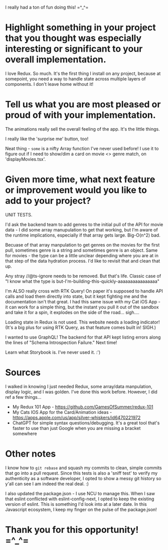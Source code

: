 I really had a ton of fun doing this! =^\_^=

# Highlight something in your project that you thought was especially interesting or significant to your overall implementation.

I love Redux. So much. It's the first thing I install on any project, because at somepoint, you need a way to handle state across multiple layers of components. I don't leave home without it!

# Tell us what you are most pleased or proud of with your implementation.

The animations really sell the overall feeling of the app. It's the little things.

I really like the 'surprise me' button, too!

Neat thing - `some` is a nifty Array function I've never used before! I use it to figure out if I need to show/dim a card on movie <> genre match, on 'displayMovies.tsx'.

# Given more time, what next feature or improvement would you like to add to your project?

UNIT TESTS.

I'd ask the backend team to add genres to the initial pull of the API for movie data - I did some array manupulation to get that working, but I'm aware of the runtime implications, especially if that array gets large. Big-O(n^2) bad.

Becuase of that array manpulation to get genres on the movies for the first pull, sometimes genre is a string and sometimes genre is an object. Same for movies - the type can be a little unclear depending where you are at in that step of the data hydration process. I'd like to revisit that and clean that up.

Any stray //@ts-ignore needs to be removed. But that's life. Classic case of "I know what the type is but-I'm-building-this-quickly-aaaaaaaaaaaaaaaa"

I'm ALSO really cross with RTK Query! On paper it's supposed to handle API calls and load them directly into state, but it kept fighting me and the documentation isn't that great. I had this same issue with my Cat iOS App - it can work for a simple thing, but the instant you pull it out of the sandbox and take it for a spin, it explodes on the side of the road... sigh....

Loading state in Redux is not used. This website needs a loading indicator! (It's a big plus for using RTK Query, as that feature comes built in! SIGH.)

I wanted to use GraphQL! The backend for that API kept listing errors along the lines of "Schema Introspection Failure." Next time!

Learn what Storybook is. I've never used it. :')

# Sources

I walked in knowing I just needed Redux, some array/data manpulation, display logic, and I was golden. I've done this work before. However, I did ref a few things...

- My Redux 101 App - https://github.com/GamesOfSummer/redux-101
- My Cats IOS App for the Card/Animation ideas - https://apps.apple.com/us/app/silver-whiskers/id6470221972
- ChatGPT for simple syntax questions/debugging. It's a great tool that's faster to use than just Google when you are missing a bracket somewhere

# Other notes

I know how to `git rebase` and squash my commits to clean, simple commits that go into a pull request. Since this tests is also a 'sniff test' to verify my authenticity as a software developer, I opted to show a messy git history so y'all can see I am indeed the real deal. :)

I also updated the package.json - I use NCU to manage this. When I saw that eslint conflicted with eslint-config-next, I opted to keep the existing version of eslint. This is something I'd look into at a later date. In this Javascript ecosystem, I keep my finger on the pulse of the package.json!

# Thank you for this opportunity! =^\_^=
